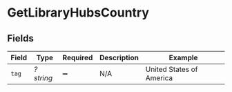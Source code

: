 # GetLibraryHubsCountry


## Fields

| Field                    | Type                     | Required                 | Description              | Example                  |
| ------------------------ | ------------------------ | ------------------------ | ------------------------ | ------------------------ |
| `tag`                    | *?string*                | :heavy_minus_sign:       | N/A                      | United States of America |